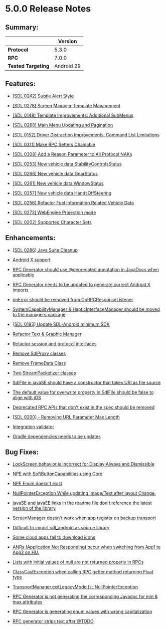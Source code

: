 # 5.0.0 Release Notes

## Summary:
||Version|
|--|--|
| **Protocol** | 5.3.0
| **RPC** | 7.0.0
| **Tested Targeting** | Android 29

## Features:

- [[SDL 0242] Subtle Alert Style](https://github.com/smartdevicelink/sdl_java_suite/issues/1120)

- [[SDL 0278] Screen Manager Template Management](https://github.com/smartdevicelink/sdl_java_suite/issues/1327)

- [[SDL 0148] Template Improvements: Additional SubMenus](https://github.com/smartdevicelink/sdl_java_suite/issues/716)

- [[SDL 0268] Main Menu Updating and Pagination](https://github.com/smartdevicelink/sdl_java_suite/issues/1254)

- [[SDL 0152] Driver Distraction Improvements: Command List Limitations](https://github.com/smartdevicelink/sdl_java_suite/issues/729)

- [[SDL 0311] Make RPC Setters Chainable](https://github.com/smartdevicelink/sdl_java_suite/issues/1421)

- [[SDL 0308] Add a Reason Parameter to All Protocol NAKs](https://github.com/smartdevicelink/sdl_java_suite/issues/1379)

- [[SDL 0253] New vehicle data StabilityControlsStatus](https://github.com/smartdevicelink/sdl_java_suite/issues/1204)

- [[SDL 0266] New vehicle data GearStatus](https://github.com/smartdevicelink/sdl_java_suite/issues/1256)

- [[SDL 0261] New vehicle data WindowStatus](https://github.com/smartdevicelink/sdl_java_suite/issues/1243)

- [[SDL 0257] New vehicle data HandsOffSteering](https://github.com/smartdevicelink/sdl_java_suite/issues/1224)

- [[SDL 0256] Refactor Fuel Information Related Vehicle Data](https://github.com/smartdevicelink/sdl_java_suite/issues/1223)

- [[SDL 0273] WebEngine Projection mode](https://github.com/smartdevicelink/sdl_java_suite/issues/1375)

- [[SDL 0202] Supported Character Sets](https://github.com/smartdevicelink/sdl_java_suite/issues/950)

## Enhancements:

- [[SDL 0286] Java Suite Cleanup](https://github.com/smartdevicelink/sdl_java_suite/issues/1306)

- [Android X support](https://github.com/smartdevicelink/sdl_java_suite/issues/1094)

- [RPC Generator should use @deprecated annotation in JavaDocs when applicable](https://github.com/smartdevicelink/sdl_java_suite/issues/1448)

- [RPC Generator needs to be updated to generate correct Android X imports](https://github.com/smartdevicelink/sdl_java_suite/issues/1444)

- [onError should be removed from OnRPCResponseListener](https://github.com/smartdevicelink/sdl_java_suite/issues/1455)

- [SystemCapabilityManager & HapticInterfaceManager should be moved to the managers package](https://github.com/smartdevicelink/sdl_java_suite/issues/1432)

- [[SDL 0193] Update SDL-Android minimum SDK](https://github.com/smartdevicelink/sdl_java_suite/issues/835)

- [Refactor Text & Graphic Manager](https://github.com/smartdevicelink/sdl_java_suite/issues/1464)

- [Refactor session and protocol interfaces](https://github.com/smartdevicelink/sdl_java_suite/pull/1430)

- [Remove SdlProxy classes](https://github.com/smartdevicelink/sdl_java_suite/pull/1471)

- [Remove FrameData Class](https://github.com/smartdevicelink/sdl_java_suite/pull/1466)

- [Two StreamPacketizer classes](https://github.com/smartdevicelink/sdl_java_suite/issues/1272)

- [SdlFile in javaSE should have a constructor that takes URI as file source](https://github.com/smartdevicelink/sdl_java_suite/issues/1469)

- [The default value for overwrite property in SdlFile should be false to align with iOS ](https://github.com/smartdevicelink/sdl_java_suite/issues/1451)

- [Deprecated RPC APIs that don't exist in the spec should be removed ](https://github.com/smartdevicelink/sdl_java_suite/issues/1446)

- [[SDL 0200] - Removing URL Parameter Max Length](https://github.com/smartdevicelink/sdl_java_suite/issues/906)

- [Integration validator](https://github.com/smartdevicelink/sdl_java_suite/pull/1436)

- [Gradle dependencies needs to be updates](https://github.com/smartdevicelink/sdl_java_suite/issues/1459)

## Bug Fixes:

- [LockScreen behavior is incorrect for Display Always and Dismissible](https://github.com/smartdevicelink/sdl_java_suite/issues/1515)

- [NPE with SoftButtonCapabilities using Core](https://github.com/smartdevicelink/sdl_java_suite/issues/1499)

- [NPE Enum doesn't exist](https://github.com/smartdevicelink/sdl_java_suite/issues/1495)

- [NullPointerException While updating Image/Text after layout Change.](https://github.com/smartdevicelink/sdl_java_suite/issues/1465)

- [javaSE and javaEE links in the readme file don't reference the latest version of the library ](https://github.com/smartdevicelink/sdl_java_suite/issues/1449)

- [ScreenManager doesn't work when app register on backup transport](https://github.com/smartdevicelink/sdl_java_suite/issues/1518)

- [Difficult to import sdl_android as source library](https://github.com/smartdevicelink/sdl_java_suite/issues/1048)

- [Some cloud apps fail to download icons ](https://github.com/smartdevicelink/sdl_java_suite/issues/1513)

- [ANRs (Application Not Responding) occur when switching from App1 to App2 on HU.](https://github.com/smartdevicelink/sdl_java_suite/issues/1398)

- [Lists with initial values of null are not returned properly in RPCs](https://github.com/smartdevicelink/sdl_java_suite/issues/1473)

- [ClassCastException when calling RPC getter method returning Float type](https://github.com/smartdevicelink/sdl_java_suite/issues/1407)

- [TransportManager.exitLegacyMode () : NullPointerException ](https://github.com/smartdevicelink/sdl_java_suite/issues/1412)

- [RPC Generator is not generating the corresponding Javadoc for min & max attributes ](https://github.com/smartdevicelink/sdl_java_suite/issues/1438)

- [RPC Generator is generating enum values with wrong capitalization](https://github.com/smartdevicelink/sdl_java_suite/issues/1425)

- [RPC generator strips text after @TODO ](https://github.com/smartdevicelink/sdl_java_suite/issues/1506)
